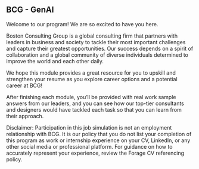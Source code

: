 <h2>BCG - GenAI</h2>

Welcome to our program! We are so excited to have you here.

Boston Consulting Group is a global consulting firm that partners with leaders in business and society to tackle their most important challenges and capture their greatest opportunities. Our success depends on a spirit of collaboration and a global community of diverse individuals determined to improve the world and each other daily.

We hope this module provides a great resource for you to upskill and strengthen your resume as you explore career options and a potential career at BCG!

After finishing each module, you’ll be provided with real work sample answers from our leaders, and you can see how our top-tier consultants and designers would have tackled each task so that you can learn from their approach.

Disclaimer: Participation in this job simulation is not an employment relationship with BCG. It is our policy that you do not list your completion of this program as work or internship experience on your CV, LinkedIn, or any other social media or professional platform. For guidance on how to accurately represent your experience, review the Forage CV referencing policy.
